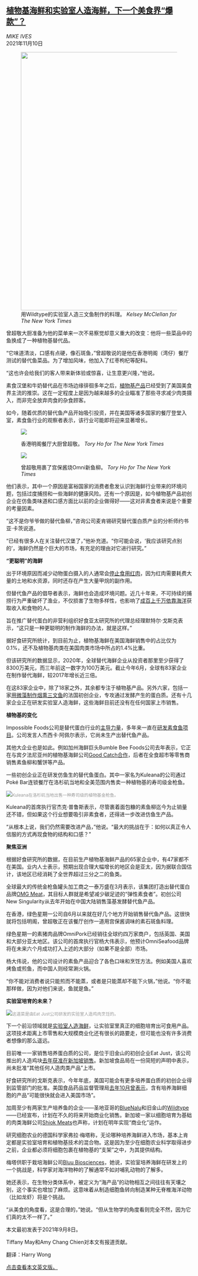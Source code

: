 <!--1636529822000-->
[植物基海鲜和实验室人造海鲜，下一个美食界“爆款”？](https://cn.nytimes.com/business/20211110/alternative-fish-cultivated-seafood/)
------

<address>MIKE IVES</address><time pudate="2021-11-10 03:24:36" datetime="2021-11-10 03:24:36">2021年11月10日</time><figure><img src="https://images.weserv.nl/?url=static01.nyt.com/images/2021/09/17/multimedia/17xp-fakefish-print1/00xp-fakefish1-master1050.jpg" width="1050" height="700"><figcaption>用Wildtype的实验室人造三文鱼制作的料理。 <cite>Kelsey McClellan for The New York Times</cite></figcaption></figure><section><p>曾超敬大厨准备为他的菜单来一次不易察觉却意义重大的改变：他将一些菜品中的鱼换成了一种植物基替代品。</p><p>“它味道清淡，口感有点硬，像石斑鱼，”曾超敬说的是他在香港明阁（湾仔）餐厅测试的替代鱼菜品。为了增加风味，他加入了红枣枸杞等配料。</p><p>“这也许会给我们的客人带来新体验或惊喜，让生意更兴隆，”他说。</p><p>素食汉堡和牛奶替代品在市场边缘徘徊多年之后，<a href="https://www.nytimes.com/2021/09/08/business/plant-based-food-companies.html">植物基产品</a>已经受到了美国美食界主流的推崇。这在一定程度上是因为越来越多的企业瞄准了那些寻求减少肉类摄入，而非完全放弃肉食的杂食顾客。</p><p>如今，随着优质的替代鱼产品开始吸引投资，并在美国等诸多国家的餐厅登堂入室，素食鱼行业的观察者表示，该行业可能即将迎来显著增长。</p><p><figure><img src="https://images.weserv.nl/?url=static01.nyt.com/images/2021/09/17/multimedia/17xp-fakefish-print2/00xp-fakefish2-jumbo.jpg"></p><figcaption>香港明阁餐厅大厨曾超敬。 <cite>Tory Ho for The New York Times</cite></figcaption></figure><p><figure><img src="https://images.weserv.nl/?url=static01.nyt.com/images/2021/08/23/multimedia/00xp-fakefish3/00xp-fakefish3-jumbo.jpg"></p><figcaption>曾超敬用裹了宫保酱烧Omni新鱼柳。 <cite>Tory Ho for The New York Times</cite></figcaption></figure><p>他们表示，其中一个原因是富裕国家的消费者愈发认识到海鲜行业带来的环境问题，包括过度捕捞和一些海鲜的健康风险。还有一个原因是，如今植物基产品初创企业在仿鱼类味道和口感方面比以前的企业做得好——这对非素食者来说是个重要的考量因素。</p><p>“这不是你爷爷做的替代鱼柳，”咨询公司麦肯锡研究替代蛋白质产业的分析师约书亚·卡茨说道。</p><p>“已经有很多人在关注替代汉堡了，”他补充道。“你可能会说，‘我应该研究点别的’，海鲜仍然是个巨大的市场，有充足的理由对它进行研究。”</p><p><b>“更聪明”的海鲜</b></p><p>出于环境原因而减少动物蛋白摄入的人通常会<a href="https://www.nytimes.com/2019/01/16/climate/meat-environment-climate-change.html">停止食用红肉</a>，因为红肉需要耗费大量的土地和水资源，同时还存在产生大量甲烷的副作用。</p><p>但替代鱼产品的倡导者表示，海鲜也会造成环境问题。近几十年来，不可持续的捕捞行为严重破坏了渔业，不仅损害了生物多样性，也影响了<a href="https://www.nytimes.com/2017/04/30/world/asia/chinas-appetite-pushes-fisheries-to-the-brink.html" title="Link: https://www.nytimes.com/2017/04/30/world/asia/chinas-appetite-pushes-fisheries-to-the-brink.html">成百上千万依靠海洋</a>获取收入和食物的人。</p><p>旨在推广替代蛋白的非营利组织好食亚太研究所的代理总经理默特尔·戈斯克表示，“这只是一种更聪明的制作海鲜的办法，就是这样。”</p><p>据好食研究所统计，到目前为止，植物基海鲜在美国海鲜销售中的占比仅为0.1%，还不及植物基肉类在美国肉类市场中所占的1.4%比重。</p><p>但该研究所的数据显示，2020年，全球替代海鲜企业从投资者那里至少获得了8300万美元，而三年前这一数字为100万美元。截止今年6月，全球有83家企业在制作替代海鲜，较2017年增长近三倍。</p><p>在这83家企业中，除了18家之外，其余都专注于植物基产品。另外六家，包括一家<a rel="noopener noreferrer" target="_blank" href="https://twitter.com/the_veganshop/status/1143456759836815361">用微藻制作烟熏三文鱼</a>的法国初创企业，专攻通过发酵产生的蛋白质。还有十几家企业正在研发实验室人造海鲜，这些海鲜目前还没有在任何国家上市销售。</p><p><b>植物基的变化</b></p><p>Impossible Foods公司是替代蛋白行业的<a rel="noopener noreferrer" target="_blank" href="https://www.newyorker.com/magazine/2019/09/30/can-a-burger-help-solve-climate-change">主导力量</a>，多年来一直在<a href="https://www.nytimes.com/2019/07/10/business/fake-fish-impossible-foods.html">研发素食鱼项目</a>。公司发言人杰西卡·阿佩尔表示，它尚未生产出替代鱼产品。</p><p>其他大企业也是如此。例如加州海鲜巨头Bumble Bee Foods公司去年表示，它正在与宾夕法尼亚州的植物基海鲜公司<a rel="noopener noreferrer" target="_blank" href="https://thebumblebeecompany.com/bumble-bee-foods-announces-joint-distribution-venture-with-pioneering-plant-based-seafood-brand-good-catch/">Good Catch合作</a>，后者在全食超市等零售商销售素鱼柳和蟹饼等产品。</p><p>一些初创企业正在研发仿鱼生的替代鱼蛋白。其中一家名为Kuleana的公司通过Poké Bar连锁餐厅在洛杉矶当地和全美范围内售卖一种植物基的寿司级金枪鱼。</p><p><img src="https://images.weserv.nl/?url=static01.nyt.com/images/2021/08/24/multimedia/00xp-fakefish5/00xp-fakefish5-master1050.jpg"><small style="color: #999;">Kuleana在洛杉矶当地出售一种寿司级的植物基金枪鱼。</small></p><p>Kuleana的首席执行官杰克·普鲁斯表示，尽管裹着面包糠的素鱼柳迄今为止销量还不错，但如果这个行业想要吸引非素食者，还得进一步改进仿鱼生产品。</p><p>“从根本上说，我们仍然需要改进产品，”他说。“最大的挑战在于：如何以真正令人信服的方式再现食物的结构和口感？”</p><p><b>聚焦亚洲</b></p><p>根据好食研究所的数据，在目前生产植物基海鲜产品的65家企业中，有47家都不在美国。业内人士表示，预期出现合理大幅增长的地区会是亚太，因为据联合国估计，该地区已经消耗了全世界超过三分之二的鱼类。</p><p>全球最大的传统金枪鱼罐头加工商之一泰万盛在3月表示，该集团打造出替代蛋白品牌<a rel="noopener noreferrer" target="_blank" href="https://omg-meat.com/">OMG Meat</a>，其目标人群就是希望减少碳足迹的“弹性素食者”。初创公司New Singularity从去年开始在中国大陆销售藻基发酵替代鱼产品。</p><p>在香港，绿色星期一公司自6月以来就在好几个地方开始销售替代鱼产品。这很快就将包括明阁，曾超敬正在该餐厅创作一道用宫保酱调味的素石斑鱼料理。</p><p>绿色星期一的素猪肉品牌OmniPork已经销往全球约四万家商户，包括英国、美国和大部分亚太地区。该公司的首席执行官杨大伟表示，他预计OmniSeafood品牌将在未来六个月成功打入上述的大部分（如果不是全部）市场。</p><p>杨大伟说，他的公司设计的素鱼产品迎合了各色口味和烹饪方法。例如美国人喜欢烤鱼或煎鱼，而中国人则经常涮火锅。</p><p>“你不能对消费者说只能煎而不能蒸，或者是只能蒸却不能下火锅，”他说。“你不能那样做，因为对他们来说，鱼就是鱼。”</p><p><b>实验室培育的未来？</b></p><p><img src="https://images.weserv.nl/?url=static01.nyt.com/images/2021/08/23/multimedia/00xp-fakefish4/merlin_180706254_e86649b0-a79d-4659-bead-efddbbdeeb15-master1050.jpg"><small style="color: #999;">这道菜是由Eat Just公司研发的实验室人造鸡肉烹饪的。</small></p><p>下一个前沿领域就是<a rel="noopener noreferrer" target="_blank" href="https://www.anthropocenemagazine.org/2021/04/lab-cultured-seafood-is-coming-but-can-it-actually-relieve-pressure-on-global-fisheries/">实验室人造海鲜</a>，让实验室里真正的细胞培育出可食用产品。这项技术距离上市零售和大规模商业化还有很长的路要走，但可能也没有许多消费者想像的那么遥远。</p><p>目前唯一一家销售培养蛋白质的公司，是位于旧金山的初创企业Eat Just，该公司推出的人造鸡块<a href="https://www.nytimes.com/2020/12/02/business/singapore-lab-meat.html">去年获准在新加坡销售</a>。新加坡食品局在一份简短的声明中表示，尚未批准“其他任何人造肉类产品”上市。</p><p>好食研究所的戈斯克表示，今年年底，美国可能会有更多培养蛋白质的初创企业得到监管部门的批准。美国食品药品监督管理局<a rel="noopener noreferrer" target="_blank" href="https://www.fda.gov/food/cfsan-constituent-updates/fda-seeks-input-labeling-food-made-cultured-seafood-cells">去年10月曾表示</a>，含有培养海鲜细胞的产品“可能很快就会进入美国市场”。</p><p>加周至少有两家生产培养鱼的企业——圣地亚哥的<a rel="noopener noreferrer" target="_blank" href="https://www.bluenalu.com/about">BlueNalu</a>和旧金山的<a rel="noopener noreferrer" target="_blank" href="https://www.wildtypefoods.com/">Wildtype</a>——已经宣布，计划在不久的将来开始商业化销售。新加坡一家以细胞培育为基础的肉类海鲜公司<a rel="noopener noreferrer" target="_blank" href="https://shiokmeats.com/">Shiok Meats</a>也声称，计划在明年实现“商业化”运作。</p><p>研究细胞农业的德国科学家弗拉·梅塔称，无论哪种培养海鲜进入市场，基本上肯定都是实验室培育和植物基技术的混合物。这是因为至少在细胞农业科学取得进步之前，企业都必须将细胞包裹在植物基的“支架”之中，为其提供结构。</p><p>梅塔供职于栽培海鲜公司<a rel="noopener noreferrer" target="_blank" href="https://www.bluu.bio/" title="Link: https://www.bluu.bio/">Bluu Biosciences</a>，她说，实验室培养海鲜在研发上的一个挑战是，科学家对海洋物种的了解通常不如对哺乳动物的了解多。</p><p>她还表示，在生物分类体系中，被定义为“海产品”的动物相互之间往往有天壤之别，这个事实也增加了麻烦。这意味着从制造细胞鱼转向制造某种无脊椎海洋动物（比如龙虾）将是个挑战。</p><p>“从美食的角度看，这是合理的，”她说。“但从生物学的角度看则完全不然，因为它们真的太不一样了。”</p></section><footer><p>本文最初发表于2021年9月8日。</p><p>Tiffany May和Amy Chang Chien对本文有报道贡献。</p><p>翻译：Harry Wong</p><p><a rel="nofollow" target="_blank" href="https://www.nytimes.com/2021/09/08/business/alternative-fish-cultivated-seafood.html">点击查看本文英文版。</a></p></footer>
